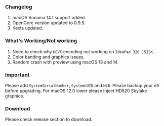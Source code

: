 
### Changelog
 1. macOS Sonoma 14.1 support added.
 2. OpenCore version updated to 0.9.5.
 3. Kexts updated.


### What's Working/Not working
 1. Need to check why `HEVC` encoding not working on `IdeaPad 320 15ISK`.
 2. Color banding and graphics issues.
 3. Random crash with preview using macOS 13 and 14.


### Important
Please add `SystemSerialNumber`, `SystemUUID` and `MLB`.
Please backup your efi before upgrading.
For macOS 12.0 lower please inject HD520 Skylake graphics.


### Download
Please check release section to download.
